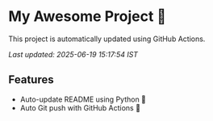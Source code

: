 # My Awesome Project 🚀

This project is automatically updated using GitHub Actions.

_Last updated: 2025-06-19 15:17:54 IST_

## Features
- Auto-update README using Python 🐍
- Auto Git push with GitHub Actions 🤖
